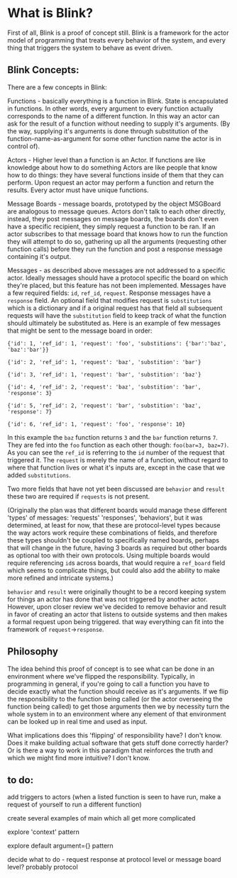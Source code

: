 # What is Blink?

First of all, Blink is a proof of concept still. Blink is a framework for the actor model of programming that treats every behavior of the system, and every thing that triggers the system to behave as event driven.

## Blink Concepts:

There are a few concepts in Blink:

Functions - basically everything is a function in Blink. State is encapsulated in functions. In other words, every argument to every function actually corresponds to the name of a different function. In this way an actor can ask for the result of a function without needing to supply it's arguments. (By the way, supplying it's arguments is done through substitution of the function-name-as-argument for some other function name the actor is in control of).

Actors - Higher level than a function is an Actor. If functions are like knowledge about how to do something Actors are like people that know how to do things: they have several functions inside of them that they can perform. Upon request an actor may perform a function and return the results. Every actor must have unique functions.

Message Boards - message boards, prototyped by the object MSGBoard are analogous to message queues. Actors don't talk to each other directly, instead, they post messages on message boards, the boards don't even have a specific recipient, they simply request a function to be ran. If an actor subscribes to that message board that knows how to run the function they will attempt to do so, gathering up all the arguments (requesting other function calls) before they run the function and post a response message containing it's output.

Messages - as described above messages are not addressed to a specific actor. Ideally messages should have a protocol specific the board on which they're placed, but this feature has not been implemented. Messages have a few required fields: `id`, `ref_id`, `request`. Response messages have a `response` field. An optional field that modifies request is `substitutions` which is a dictionary and if a original request has that field all subsequent requests will have the `substitution` field to keep track of what the function should ultimately be substituted as. Here is an example of few messages that might be sent to the message board in order:

  `{'id': 1, 'ref_id': 1, 'request': 'foo', 'substitions': {'bar':'baz', 'baz':'bar'}}`
  
  `{'id': 2, 'ref_id': 1, 'request': 'baz', 'substition': 'bar'}`
  
  `{'id': 3, 'ref_id': 1, 'request': 'bar', 'substition': 'baz'}`
  
  `{'id': 4, 'ref_id': 2, 'request': 'baz', 'substition': 'bar', 'response': 3}`
  
  `{'id': 5, 'ref_id': 2, 'request': 'bar', 'substition': 'baz', 'response': 7}`
  
  `{'id': 6, 'ref_id': 1, 'request': 'foo', 'response': 10}`

In this example the `baz` function returns `3` and the `bar` function returns `7`. They are fed into the `foo` function as each other though: `foo(bar=3, baz=7)`. As you can see the `ref_id` is referring to the `id` number of the request that triggered it. The `request` is merely the name of a function, without regard to where that function lives or what it's inputs are, except in the case that we added `substitutions`.

Two more fields that have not yet been discussed are `behavior` and `result` these two are required if `requests` is not present.

(Originally the plan was that different boards would manage these different 'types' of messages: 'requests' 'responses', 'behaviors', but it was determined, at least for now, that these are protocol-level types because the way actors work require these combinations of fields, and therefore these types shouldn't be coupled to specifically named boards, perhaps that will change in the future, having 3 boards as required but other boards as optional too with their own protocols. Using multiple boards would require referencing `id`s across boards, that would require a `ref_board` field which seems to complicate things, but could also add the ability to make more refined and intricate systems.)

`behavior` and `result` were originally thought to be a record keeping system for things an actor has done that was not triggered by another actor. However, upon closer review we've decided to remove behavior and result in favor of creating an actor that listens to outside systems and then makes a formal request upon being triggered. that way everything can fit into the framework of `request`->`response`.

## Philosophy

The idea behind this proof of concept is to see what can be done in an environment where we've flipped the responsibility. Typically, in programming in general, if you're going to call a function you have to decide exactly what the function should receive as it's arguments. If we flip the responsibility to the function being called (or the actor overseeing the function being called) to get those arguments then we by necessity turn the whole system in to an environment where any element of that environment can be looked up in real time and used as input.

What implications does this 'flipping' of responsibility have? I don't know. Does it make building actual software that gets stuff done correctly harder? Or is there a way to work in this paradigm that reinforces the truth and which we might find more intuitive? I don't know.

## to do:

add triggers to actors (when a listed function is seen to have run, make a request of yourself to run a different function)

create several examples of main which all get more complicated

explore 'context' pattern

explore default argument={} pattern

decide what to do - request response at protocol level or message board level? probably protocol

